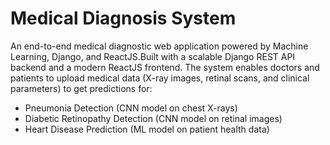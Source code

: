 # Medical Diagnosis System
An end-to-end medical diagnostic web application powered by Machine Learning, Django, and ReactJS.Built with a scalable Django REST API backend and a modern ReactJS frontend. The system enables doctors and patients to upload medical data (X-ray images, retinal scans, and clinical parameters) to get predictions for:
- Pneumonia Detection (CNN model on chest X-rays)
- Diabetic Retinopathy Detection (CNN model on retinal images)
- Heart Disease Prediction (ML model on patient health data)
